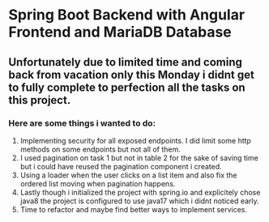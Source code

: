# Spring Boot Backend with Angular Frontend and MariaDB Database

## Unfortunately due to limited time and coming back from vacation only this Monday i didnt get to fully complete to perfection all the tasks on this project.

### Here are some things i wanted to do: 

1. Implementing security for all exposed endpoints. I did limit some http methods on some endpoints but not all of them. 
2. I used pagination on task 1 but not in table 2 for the sake of saving time but i could have reused the pagination component i created.
3. Using a loader when the user clicks on a list item and also fix the ordered list moving when pagination happens.
4. Lastly though i initialized the project with spring.io and explicitely chose java8 the project is configured to use java17 which i didnt noticed early.
5. Time to refactor and maybe find better ways to implement services.



